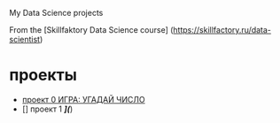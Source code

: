 My Data Science projects

From  the [Skillfaktory Data Science course] (https://skillfactory.ru/data-scientist)
# проекты
* [проект 0 ИГРА: УГАДАЙ ЧИСЛО](https://github.com/dmitruy11/DMITRIY/blob/master/project_0)
* [] проект 1 _______](_______)
